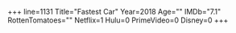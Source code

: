 +++
line=1131
Title="Fastest Car"
Year=2018
Age=""
IMDb="7.1"
RottenTomatoes=""
Netflix=1
Hulu=0
PrimeVideo=0
Disney=0
+++

